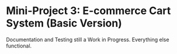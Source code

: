 # Mini-Project 3: E-commerce Cart System (Basic Version)

Documentation and Testing still a Work in Progress. Everything else functional.
